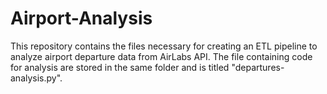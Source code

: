 # Airport-Analysis
This repository contains the files necessary for creating an ETL pipeline to analyze airport departure data from AirLabs API. 
The file containing code for analysis are stored in the same folder and is titled "departures-analysis.py".
